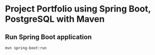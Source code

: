 # Project Portfolio using Spring Boot, PostgreSQL with Maven

## Run Spring Boot application
```
mvn spring-boot:run
```

